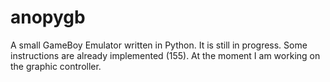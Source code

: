 # anopygb

A small GameBoy Emulator written in Python. It is still in progress. Some instructions are already implemented (155). At the moment I am working on the graphic controller. 
